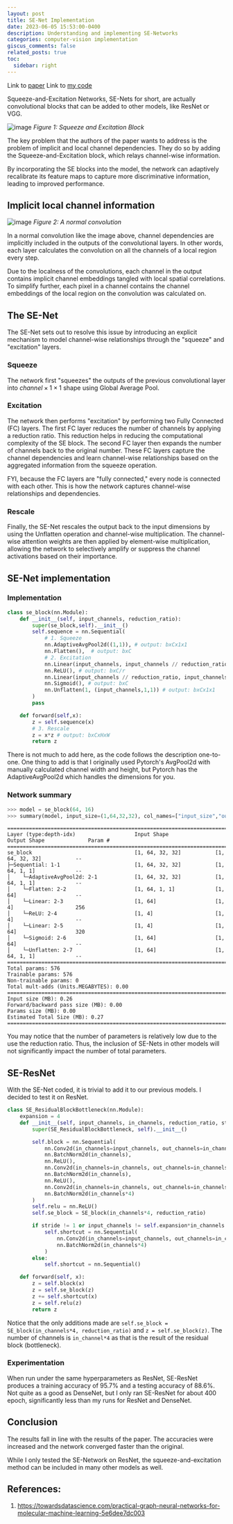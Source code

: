 ```yaml
---
layout: post
title: SE-Net Implementation
date: 2023-06-05 15:53:00-0400
description: Understanding and implementing SE-Networks
categories: computer-vision implementation
giscus_comments: false
related_posts: true
toc:
  sidebar: right
---
```

Link to [paper](https://arxiv.org/pdf/1709.01507.pdf)
Link to [my code](https://github.com/boosungkim/milestone-cnn-model-implementations)

Squeeze-and-Excitation Networks, SE-Nets for short, are actually convolutional blocks that can be added to other models, like ResNet or VGG.

![image](/assets/img/blogs/2023-06-05-senet-implementation/senet.png)
*Figure 1: Squeeze and Excitation Block*

The key problem that the authors of the paper wants to address is the problem of implicit and local channel dependencies. They do so by adding the Squeeze-and-Excitation block, which relays channel-wise information.

By incorporating the SE blocks into the model, the network can adaptively recalibrate its feature maps to capture more discriminative information, leading to improved performance.

## Implicit local channel information
![image](/assets/img/blogs/2023-06-05-senet-implementation/convolution.png)
*Figure 2: A normal convolution*

In a normal convolution like the image above, channel dependencies are implicitly included in the outputs of the convolutional layers. In other words, each layer calculates the convolution on all the channels of a local region every step.

Due to the localness of the convolutions, each channel in the output contains implicit channel embeddings tangled with local spatial correlations. To simplify further, each pixel in a channel contains the channel embeddings of the local region on the convolution was calculated on.

## The SE-Net
The SE-Net sets out to resolve this issue by introducing an explicit mechanism to model channel-wise relationships through the "squeeze" and "excitation" layers.

### Squeeze
The network first "squeezes" the outputs of the previous convolutional layer into $channel\times1\times1$ shape using Global Average Pool.

### Excitation
The network then performs "excitation" by performing two Fully Connected (FC) layers. The first FC layer reduces the number of channels by applying a reduction ratio. This reduction helps in reducing the computational complexity of the SE block. The second FC layer then expands the number of channels back to the original number. These FC layers capture the channel dependencies and learn channel-wise relationships based on the aggregated information from the squeeze operation.

FYI, because the FC layers are "fully connected," every node is connected with each other. This is how the network captures channel-wise relationships and dependencies.

### Rescale
Finally, the SE-Net rescales the output back to the input dimensions by using the Unflatten operation and channel-wise multiplication. The channel-wise attention weights are then applied by element-wise multiplication, allowing the network to selectively amplify or suppress the channel activations based on their importance.

## SE-Net implementation
### Implementation
```Python
class se_block(nn.Module):
    def __init__(self, input_channels, reduction_ratio):
        super(se_block,self).__init__()
        self.sequence = nn.Sequential(
            # 1. Squeeze
            nn.AdaptiveAvgPool2d((1,1)), # output: bxCx1x1
            nn.Flatten(),  # output: bxC
            # 2. Excitation
            nn.Linear(input_channels, input_channels // reduction_ratio, bias=False), # output: bxC/r
            nn.ReLU(), # output: bxC/r
            nn.Linear(input_channels // reduction_ratio, input_channels), # output: bxC
            nn.Sigmoid(), # output: bxC
            nn.Unflatten(1, (input_channels,1,1)) # output: bxCx1x1
        )
        pass

    def forward(self,x):
        z = self.sequence(x)
        # 3. Rescale
        z = x*z # output: bxCxHxW
        return z
```
There is not much to add here, as the code follows the description one-to-one. One thing to add is that I originally used Pytorch's AvgPool2d with manually calculated channel width and height, but Pytorch has the AdaptiveAvgPool2d which handles the dimensions for you.

### Network summary
```Python
>>> model = se_block(64, 16)
>>> summary(model, input_size=(1,64,32,32), col_names=["input_size","output_size","num_params"])
```
```
===================================================================================================================
Layer (type:depth-idx)                   Input Shape               Output Shape              Param #
===================================================================================================================
se_block                                 [1, 64, 32, 32]           [1, 64, 32, 32]           --
├─Sequential: 1-1                        [1, 64, 32, 32]           [1, 64, 1, 1]             --
│    └─AdaptiveAvgPool2d: 2-1            [1, 64, 32, 32]           [1, 64, 1, 1]             --
│    └─Flatten: 2-2                      [1, 64, 1, 1]             [1, 64]                   --
│    └─Linear: 2-3                       [1, 64]                   [1, 4]                    256
│    └─ReLU: 2-4                         [1, 4]                    [1, 4]                    --
│    └─Linear: 2-5                       [1, 4]                    [1, 64]                   320
│    └─Sigmoid: 2-6                      [1, 64]                   [1, 64]                   --
│    └─Unflatten: 2-7                    [1, 64]                   [1, 64, 1, 1]             --
===================================================================================================================
Total params: 576
Trainable params: 576
Non-trainable params: 0
Total mult-adds (Units.MEGABYTES): 0.00
===================================================================================================================
Input size (MB): 0.26
Forward/backward pass size (MB): 0.00
Params size (MB): 0.00
Estimated Total Size (MB): 0.27
===================================================================================================================
```
You may notice that the number of parameters is relatively low due to the use the reduction ratio. Thus, the inclusion of SE-Nets in other models will not significantly impact the number of total parameters.

## SE-ResNet
With the SE-Net coded, it is trivial to add it to our previous models. I decided to test it on ResNet.

```Python
class SE_ResidualBlockBottleneck(nn.Module):
    expansion = 4
    def __init__(self, input_channels, in_channels, reduction_ratio, stride=1):
        super(SE_ResidualBlockBottleneck, self).__init__()

        self.block = nn.Sequential(
            nn.Conv2d(in_channels=input_channels, out_channels=in_channels, kernel_size=1, stride=1, padding=0, bias=False),
            nn.BatchNorm2d(in_channels),
            nn.ReLU(),
            nn.Conv2d(in_channels=in_channels, out_channels=in_channels, kernel_size=3, stride=stride, padding=1, bias=False),
            nn.BatchNorm2d(in_channels),
            nn.ReLU(),
            nn.Conv2d(in_channels=in_channels, out_channels=in_channels*4, kernel_size=1, stride=1, padding=0, bias=False),
            nn.BatchNorm2d(in_channels*4)
        )
        self.relu = nn.ReLU()
        self.se_block = SE_block(in_channels*4, reduction_ratio)

        if stride != 1 or input_channels != self.expansion*in_channels:
            self.shortcut = nn.Sequential(
                nn.Conv2d(in_channels=input_channels, out_channels=in_channels*4, kernel_size=1, stride=stride, padding=0, bias=False),
                nn.BatchNorm2d(in_channels*4)
            )
        else:
            self.shortcut = nn.Sequential()

    def forward(self, x):
        z = self.block(x)
        z = self.se_block(z)
        z += self.shortcut(x)
        z = self.relu(z)
        return z
```
Notice that the only additions made are `self.se_block = SE_block(in_channels*4, reduction_ratio)` and `z = self.se_block(z)`. The number of channels is `in_channel*4` as that is the result of the residual block (bottleneck).

### Experimentation
When run under the same hyperparameters as ResNet, SE-ResNet produces a training accuracy of 95.7% and a testing accuracy of 88.6%. Not quite as a good as DenseNet, but I only ran SE-ResNet for about 400 epoch, significantly less than my runs for ResNet and DenseNet.

## Conclusion
The results fall in line with the results of the paper. The accuracies were increased and the network converged faster than the original.

While I only tested the SE-Network on ResNet, the squeeze-and-excitation method can be included in many other models as well.

## References:
1. https://towardsdatascience.com/practical-graph-neural-networks-for-molecular-machine-learning-5e6dee7dc003